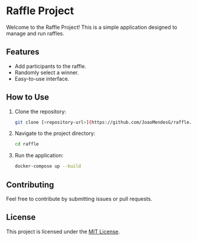 # Raffle Project

Welcome to the Raffle Project! This is a simple application designed to manage and run raffles.

## Features

- Add participants to the raffle.
- Randomly select a winner.
- Easy-to-use interface.

## How to Use

1. Clone the repository:
    ```bash
    git clone [<repository-url>](https://github.com/JoaoMendesG/raffle.git)
    ```
2. Navigate to the project directory:
    ```bash
    cd raffle
    ```
3. Run the application:
    ```bash
    docker-compose up --build
    ```

## Contributing

Feel free to contribute by submitting issues or pull requests.

## License

This project is licensed under the [MIT License](LICENSE).
